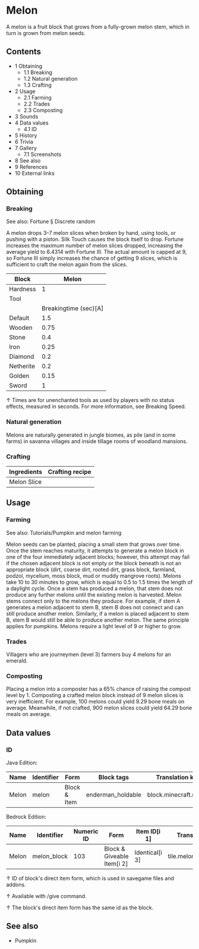 # Melon
A melon is a fruit block that grows from a fully-grown melon stem, which in turn is grown from melon seeds.

## Contents
- 1 Obtaining
	- 1.1 Breaking
	- 1.2 Natural generation
	- 1.3 Crafting
- 2 Usage
	- 2.1 Farming
	- 2.2 Trades
	- 2.3 Composting
- 3 Sounds
- 4 Data values
	- 4.1 ID
- 5 History
- 6 Trivia
- 7 Gallery
	- 7.1 Screenshots
- 8 See also
- 9 References
- 10 External links

## Obtaining
### Breaking
See also: Fortune § Discrete random

A melon drops 3–7 melon slices when broken by hand, using tools, or pushing with a piston. Silk Touch causes the block itself to drop. Fortune increases the maximum number of melon slices dropped, increasing the average yield to 6.4314 with Fortune III. The actual amount is capped at 9, so Fortune III simply increases the chance of getting 9 slices, which is sufficient to craft the melon again from the slices.

| Block     | Melon                 |
|-----------|-----------------------|
| Hardness  | 1                     |
| Tool      |                       |
|           | Breakingtime (sec)[A] |
| Default   | 1.5                   |
| Wooden    | 0.75                  |
| Stone     | 0.4                   |
| Iron      | 0.25                  |
| Diamond   | 0.2                   |
| Netherite | 0.2                   |
| Golden    | 0.15                  |
| Sword     | 1                     |


↑ Times are for unenchanted tools as used by players with no status effects, measured in seconds. For more information, see Breaking Speed.


### Natural generation
Melons are naturally generated in jungle biomes, as pile (and in some farms) in savanna villages and inside tillage rooms of woodland mansions.


### Crafting
| Ingredients | Crafting recipe |
|-------------|-----------------|
| Melon Slice |                 |

## Usage
### Farming
See also: Tutorials/Pumpkin and melon farming

Melon seeds can be planted, placing a small stem that grows over time. Once the stem reaches maturity, it attempts to generate a melon block in one of the four immediately adjacent blocks; however, this attempt may fail if the chosen adjacent block is not empty or the block beneath is not an appropriate block (dirt, coarse dirt, rooted dirt, grass block, farmland, podzol, mycelium, moss block, mud or muddy mangrove roots). Melons take 10 to 30 minutes to grow, which is equal to 0.5 to 1.5 times the length of a daylight cycle. Once a stem has produced a melon, that stem does not produce any further melons until the existing melon is harvested. Melon stems connect only to the melons they produce. For example, if stem A generates a melon adjacent to stem B, stem B does not connect and can still produce another melon. Similarly, if a melon is placed adjacent to stem B, stem B would still be able to produce another melon. The same principle applies for pumpkins. Melons require a light level of 9 or higher to grow.

### Trades
Villagers who are journeymen (level 3) farmers buy 4 melons for an emerald.

### Composting
Placing a melon into a composter has a 65% chance of raising the compost level by 1. Composting a crafted melon block instead of 9 melon slices is very inefficient. For example, 100 melons could yield 9.29 bone meals on average. Meanwhile, if not crafted, 900 melon slices could yield 64.29 bone meals on average.

## Data values
### ID
Java Edition:

| Name  | Identifier | Form         | Block tags        | Translation key       |
|-------|------------|--------------|-------------------|-----------------------|
| Melon | melon      | Block & Item | enderman_holdable | block.minecraft.melon |

Bedrock Edition:

| Name  | Identifier  | Numeric ID | Form                       | Item ID[i 1]   | Translation key       |
|-------|-------------|------------|----------------------------|----------------|-----------------------|
| Melon | melon_block | 103        | Block & Giveable Item[i 2] | Identical[i 3] | tile.melon_block.name |


↑ ID of block's direct item form, which is used in savegame files and addons.

↑ Available with /give command.

↑ The block's direct item form has the same id as the block.


## See also
- Pumpkin

